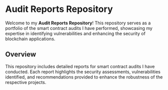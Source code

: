# Audit Reports Repository

Welcome to my **Audit Reports Repository**! This repository serves as a portfolio of the smart contract audits I have performed, showcasing my expertise in identifying vulnerabilities and enhancing the security of blockchain applications.

## Overview
This repository includes detailed reports for smart contract audits I have conducted. Each report highlights the security assessments, vulnerabilities identified, and recommendations provided to enhance the robustness of the respective projects.
